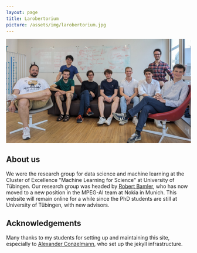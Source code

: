 ```yaml
---
layout: page
title: Larobertorium
picture: /assets/img/larobertorium.jpg
---
```


![image](/assets/img/larobertorium.jpg)

## About us

We were the research group for data science and machine learning at the Cluster of Excellence "Machine Learning for Science" at University of Tübingen.
Our research group was headed by [Robert Bamler](https://robamler.github.io), who has now moved to a new position in the MPEG-AI team at Nokia in Munich.
This website will remain online for a while since the PhD students are still at University of Tübingen, with new advisors.


## Acknowledgements

Many thanks to my students for setting up and maintaining this site, especially to [Alexander Conzelmann](people/alex_c), who set up the jekyll infrastructure.

